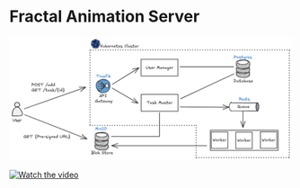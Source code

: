 # Fractal Animation Server

![](design.png)

[![Watch the video](https://raw.githubusercontent.com/username/repository/branch/path/to/thumbnail.jpg)](https://github.com/faerlin-developer/fractal-animation-server/raw/8d3f6ce613a10247347e2c3c78ea60bdbaface8f/sample.mp4)

<!--
## Notes


- RBAC grants access to pods
- An Ingress is a Kubernetes resource that define rules for routing external HTTP(s) traffic to services inside the
  cluster.
- An Ingres Controler is the actual gatekeeper — the thing that listens on port 80/443 and knows what to do based on the
  Ingress rules. Example: traefik. It reads Kubernetes Ingress resources. Then it dynamically configures itself to
  route traffic to the appropriate services.
- The traefik's NodePort exposes Traefik on a fixed port outside of the cluster.
- `172.17.0.1`, that’s the default gateway IP of the Docker bridge network on Linux/macOS

-->
